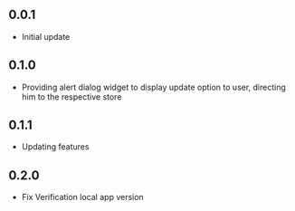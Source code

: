 ## 0.0.1

* Initial update

## 0.1.0 

* Providing alert dialog widget to display update option to user, directing him to the respective store

## 0.1.1

* Updating features

## 0.2.0

* Fix Verification local app version